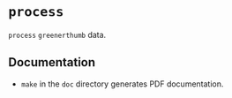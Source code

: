 # `process`

`process` `greenerthumb` data.

## Documentation

* `make` in the `doc` directory generates PDF documentation.
